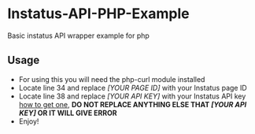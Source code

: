 # Instatus-API-PHP-Example
Basic instatus API wrapper example for php

## Usage
- For using this you will need the php-curl module installed
- Locate line 34 and replace *[YOUR PAGE ID]* with your Instatus page ID
- Locate line 38 and replace *[YOUR API KEY]* with your Instatus API key [how to get one](https://instatus.com/help/api#authentication), **DO NOT REPLACE ANYTHING ELSE THAT *[YOUR API KEY]* OR IT WILL GIVE ERROR**
- Enjoy!
